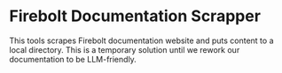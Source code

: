 # Firebolt Documentation Scrapper

This tools scrapes Firebolt documentation website and puts content to a local directory.
This is a temporary solution until we rework our documentation to be LLM-friendly.
